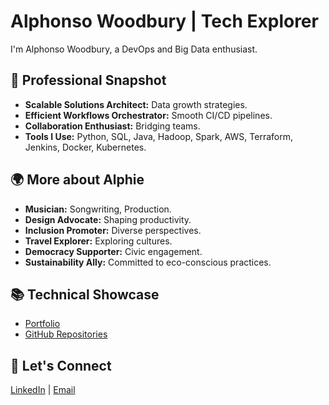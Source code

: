 # Alphonso Woodbury | Tech Explorer

I'm Alphonso Woodbury, a DevOps and Big Data enthusiast.

## 💼 Professional Snapshot

- **Scalable Solutions Architect:** Data growth strategies.
- **Efficient Workflows Orchestrator:** Smooth CI/CD pipelines.
- **Collaboration Enthusiast:** Bridging teams.
- **Tools I Use:** Python, SQL, Java, Hadoop, Spark, AWS, Terraform, Jenkins, Docker, Kubernetes.

## 🌍 More about Alphie

- **Musician:** Songwriting, Production.
- **Design Advocate:** Shaping productivity.
- **Inclusion Promoter:** Diverse perspectives.
- **Travel Explorer:** Exploring cultures.
- **Democracy Supporter:** Civic engagement.
- **Sustainability Ally:** Committed to eco-conscious practices.

## 📚 Technical Showcase

- [Portfolio](https://www.yourportfolio.com)
- [GitHub Repositories](https://github.com/yourusername?tab=repositories)

## 🌟 Let's Connect

[LinkedIn](https://www.linkedin.com/in/alphonso/) | [Email](mailto:alphonso@example.com)
